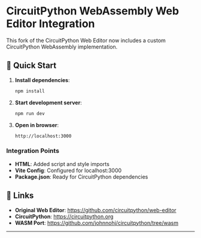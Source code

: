 # CircuitPython WebAssembly Web Editor Integration

This fork of the CircuitPython Web Editor now includes a custom CircuitPython WebAssembly implementation.

## 🚀 Quick Start

1. **Install dependencies**:
   ```bash
   npm install
   ```

2. **Start development server**:
   ```bash
   npm run dev
   ```

3. **Open in browser**:
   ```
   http://localhost:3000
   ```

### Integration Points
- **HTML**: Added script and style imports
- **Vite Config**: Configured for localhost:3000
- **Package.json**: Ready for CircuitPython dependencies

## 🔗 Links

- **Original Web Editor**: https://github.com/circuitpython/web-editor
- **CircuitPython**: https://circuitpython.org
- **WASM Port**: https://github.com/johnnohj/circuitpython/tree/wasm

---
